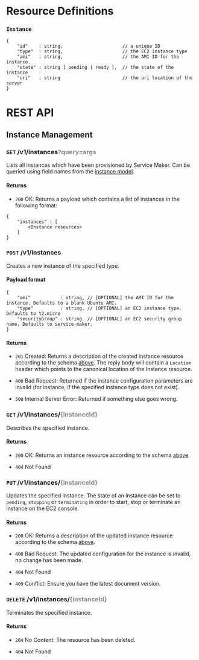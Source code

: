 # Resource Definitions

### `Instance`

```
{
	"id"    : string,                      // a unique ID
	"type"  : string,                      // the EC2 instance type
	"ami"   : string,                      // the AMI ID for the instance.
	"state" : string [ pending | ready ],  // the state of the instance
	"uri"   : string                       // the uri location of the server
}
```

# REST API

## Instance Management

### `GET` /v1/instances<span style="opacity: 0.5">?query=args</span>
Lists all instances which have been provisioned by Service Maker. Can be queried using field names from the [instance model](#instance).

#### Returns

* `200` OK: Returns a payload which contains a list of instances in the following format:
```
{
	"instances" : [
		<Instance resources>
	]
}
```

### `POST` /v1/instances
Creates a new instance of the specified type.

#### Payload format
```
{
	"ami"           : string, // [OPTIONAL] the AMI ID for the instance. Defaults to a blank Ubuntu AMI.
	"type"          : string, // [OPTIONAL] an EC2 instance type. Defaults to t2.micro
	"securityGroup" : string  // [OPTIONAL] an EC2 security group name. Defaults to service-maker.
}
```

#### Returns

* `201` Created: Returns a description of the created instance resource according to the schema [above](#instance). The reply body will contain a `Location` header which points to the canonical location of the Instance resource.

* `400` Bad Request: Returned if the instance configuration parameters are invalid (for instance, if the specified instance type does not exist).

* `500` Internal Server Error: Returned if something else goes wrong.

### `GET` /v1/instances/<span style="opacity: 0.5">{instanceId}</span>
Describes the specified instance.

#### Returns

* `200` OK: Returns an instance resource according to the schema [above](#instance).

* `404` Not Found

### `PUT` /v1/instances/<span style="opacity: 0.5">{instanceId}</span>
Updates the specified instance. The state of an instance can be set to `pending`, `stopping` or `terminating` in order to start, stop or terminate an instance on the EC2 console.

#### Returns

* `200` OK: Returns a description of the updated instance resource according to the schema [above](#instance).

* `400` Bad Request: The updated configuration for the instance is invalid, no change has been made.

* `404` Not Found

* `409` Conflict: Ensure you have the latest document version.

### `DELETE` /v1/instances/<span style="opacity: 0.5">{instanceId}</span>
Terminates the specified instance.

#### Returns

* `204` No Content: The resource has been deleted.

* `404` Not Found
